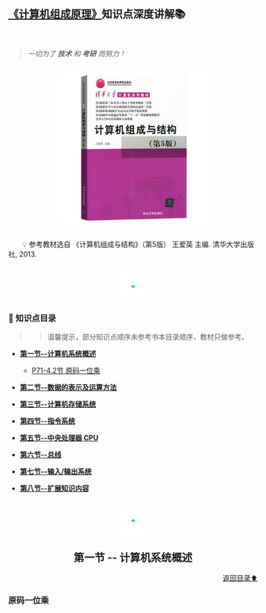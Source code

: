 ## [《计算机组成原理》](#welcome)知识点深度讲解📚

<br>

> *一切为了 **技术** 和 **考研** 而努力！*

<br>
<div align="center">
    <img src="pics/bookcut.jpg" width="300">
</div>
<br>

&emsp;&emsp;💡 参考教材选自 《计算机组成与结构》（第5版） 王爱英 主编. 清华大学出版社, 2013. 

<br>
<div align="center">
    <img src="pics/cutline.gif" width="50">
</div>

### 📝 知识点目录

>> 温馨提示，部分知识点顺序未参考书本目录顺序，教材只做参考。

+ [**第一节--计算机系统概述**](#)
    
  - [P71-4.2节 原码一位乘](#)
  
+ [**第二节--数据的表示及运算方法**](#)

+ [**第三节--计算机存储系统**](#)

+ [**第四节--指令系统**](#)

+ [**第五节--中央处理器 CPU**](#)

+ [**第六节--总线**](#)

+ [**第七节--输入/输出系统**](#)

+ [**第八节--扩展知识内容**](#)

<br>
<div align="center">
    <img src="pics/cutline.gif" width="50">
    <h2>第一节 -- 计算机系统概述</h2>
</div>
<div align="right">
    <a href="#-知识点目录">返回目录⬆</a>
</div>

### 原码一位乘
